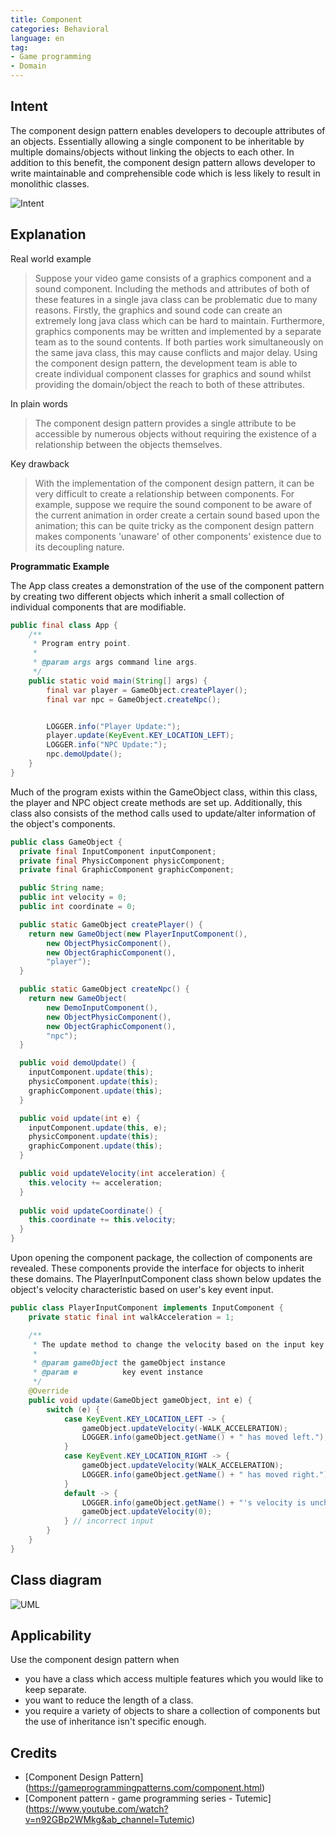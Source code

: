 ```yaml
---
title: Component
categories: Behavioral
language: en
tag:
- Game programming
- Domain
---
```


## Intent

The component design pattern enables developers to decouple attributes of an objects. Essentially
allowing a single
component to be inheritable by multiple domains/objects without linking the objects to each other.
In addition to this
benefit, the component design pattern allows developer to write maintainable and comprehensible code
which is less
likely to result in monolithic classes.

![Intent](./etc/component.duplication.png "Component Design Pattern")

## Explanation

Real world example
> Suppose your video game consists of a graphics component and a sound component. Including the
> methods and attributes of both of these features in a single java class can be problematic due to
> many reasons. Firstly, the graphics and sound code can create an extremely long java class which can
> be hard to maintain. Furthermore, graphics components may be written and implemented by a separate
> team as to the sound contents. If both parties work simultaneously on the same java class, this may
> cause conflicts and major delay. Using the component design pattern, the development team is able to
> create individual component classes for graphics and sound whilst providing the domain/object the
> reach to both of these attributes.


In plain words
> The component design pattern provides a single attribute to be accessible by numerous objects
> without requiring the
> existence of a relationship between the objects themselves.

Key drawback
> With the implementation of the component design pattern, it can be very difficult to create a
> relationship
> between components. For example, suppose we require the sound component to be aware of the current
> animation in order
> create a certain sound based upon the animation; this can be quite tricky as the component design
> pattern makes
> components 'unaware' of other components' existence due to its decoupling nature.

**Programmatic Example**

The App class creates a demonstration of the use of the component pattern by creating two different
objects which
inherit a small collection of individual components that are modifiable.

```java
public final class App {
    /**
     * Program entry point.
     *
     * @param args args command line args.
     */
    public static void main(String[] args) {
        final var player = GameObject.createPlayer();
        final var npc = GameObject.createNpc();


        LOGGER.info("Player Update:");
        player.update(KeyEvent.KEY_LOCATION_LEFT);
        LOGGER.info("NPC Update:");
        npc.demoUpdate();
    }
}
```

Much of the program exists within the GameObject class, within this class, the player and NPC object
create methods are
set up. Additionally, this class also consists of the method calls used to update/alter information
of the object's
components.

```java
public class GameObject {
  private final InputComponent inputComponent;
  private final PhysicComponent physicComponent;
  private final GraphicComponent graphicComponent;

  public String name;
  public int velocity = 0;
  public int coordinate = 0;

  public static GameObject createPlayer() {
    return new GameObject(new PlayerInputComponent(),
        new ObjectPhysicComponent(),
        new ObjectGraphicComponent(),
        "player");
  }

  public static GameObject createNpc() {
    return new GameObject(
        new DemoInputComponent(),
        new ObjectPhysicComponent(),
        new ObjectGraphicComponent(),
        "npc");
  }

  public void demoUpdate() {
    inputComponent.update(this);
    physicComponent.update(this);
    graphicComponent.update(this);
  }

  public void update(int e) {
    inputComponent.update(this, e);
    physicComponent.update(this);
    graphicComponent.update(this);
  }

  public void updateVelocity(int acceleration) {
    this.velocity += acceleration;
  }
  
  public void updateCoordinate() {
    this.coordinate += this.velocity;
  }
}
```

Upon opening the component package, the collection of components are revealed. These components
provide the interface
for objects to inherit these domains. The PlayerInputComponent class shown below updates the
object's velocity
characteristic based on user's key event input.

```java
public class PlayerInputComponent implements InputComponent {
    private static final int walkAcceleration = 1;

    /**
     * The update method to change the velocity based on the input key event.
     *
     * @param gameObject the gameObject instance
     * @param e          key event instance
     */
    @Override
    public void update(GameObject gameObject, int e) {
        switch (e) {
            case KeyEvent.KEY_LOCATION_LEFT -> {
                gameObject.updateVelocity(-WALK_ACCELERATION);
                LOGGER.info(gameObject.getName() + " has moved left.");
            }
            case KeyEvent.KEY_LOCATION_RIGHT -> {
                gameObject.updateVelocity(WALK_ACCELERATION);
                LOGGER.info(gameObject.getName() + " has moved right.");
            }
            default -> {
                LOGGER.info(gameObject.getName() + "'s velocity is unchanged due to the invalid input");
                gameObject.updateVelocity(0);
            } // incorrect input
        }
    }
}
```

## Class diagram

![UML](./etc/component.uml.png "The UML for Component Design Pattern")

## Applicability

Use the component design pattern when

- you have a class which access multiple features which you would like to keep separate.
- you want to reduce the length of a class.
- you require a variety of objects to share a collection of components but the use of inheritance
  isn't specific enough.

## Credits

- [Component Design Pattern] (https://gameprogrammingpatterns.com/component.html)
- [Component pattern - game programming series - Tutemic] (https://www.youtube.com/watch?v=n92GBp2WMkg&ab_channel=Tutemic)